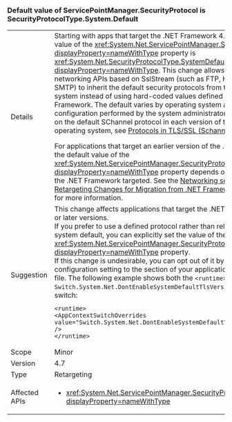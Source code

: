 ### Default value of ServicePointManager.SecurityProtocol is SecurityProtocolType.System.Default

|   |   |
|---|---|
|Details|Starting with apps that target the .NET Framework 4.7, the default value of the <xref:System.Net.ServicePointManager.SecurityProtocol?displayProperty=nameWithType> property is <xref:System.Net.SecurityProtocolType.SystemDefault?displayProperty=nameWithType>. This change allows .NET Framework networking APIs based on SslStream (such as FTP, HTTPS, and SMTP) to inherit the default security protocols from the operating system instead of using hard-coded values defined by the .NET Framework. The default varies by operating system and any custom configuration performed by the system administrator. For information on the default SChannel protocol in each version of the Windows operating system, see [Protocols in TLS/SSL (Schannel SSP)](/windows/desktop/SecAuthN/protocols-in-tls-ssl--schannel-ssp-).</p>For applications that target an earlier version of the .NET Framework, the default value of the <xref:System.Net.ServicePointManager.SecurityProtocol?displayProperty=nameWithType> property depends on the version of the .NET Framework targeted. See the [Networking section of Retargeting Changes for Migration from .NET Framework 4.5.2 to 4.6](~/docs/framework/migration-guide/retargeting/4.5.2-4.6.md#networking) for more information.|
|Suggestion|This change affects applications that target the .NET Framework 4.7 or later versions. </br>If you prefer to use a defined protocol rather than relying on the system default, you can explicitly set the value of the <xref:System.Net.ServicePointManager.SecurityProtocol?displayProperty=nameWithType> property.</br>If this change is undesirable, you can opt out of it by adding a configuration setting to the [<runtime>](~/docs/framework/configure-apps/file-schema/runtime/runtime-element.md) section of your application configuration file. The following example shows both the <code>&lt;runtime&gt;</code> section and the <code>Switch.System.Net.DontEnableSystemDefaultTlsVersions</code> opt-out switch:<pre><code class="lang-xml">&lt;runtime&gt;&#13;&#10;&lt;AppContextSwitchOverrides value=&quot;Switch.System.Net.DontEnableSystemDefaultTlsVersions=true&quot; /&gt;&#13;&#10;&lt;/runtime&gt;&#13;&#10;</code></pre>|
|Scope|Minor|
|Version|4.7|
|Type|Retargeting|
|Affected APIs|<ul><li><xref:System.Net.ServicePointManager.SecurityProtocol?displayProperty=nameWithType></li></ul>|

